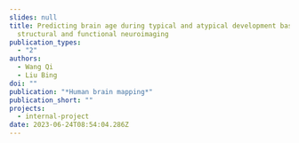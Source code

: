 ```yaml
---
slides: null
title: Predicting brain age during typical and atypical development based on
  structural and functional neuroimaging
publication_types:
  - "2"
authors:
  - Wang Qi
  - Liu Bing
doi: ""
publication: "*Human brain mapping*"
publication_short: ""
projects:
  - internal-project
date: 2023-06-24T08:54:04.286Z
---
```





